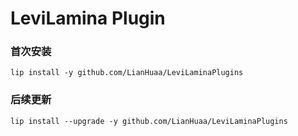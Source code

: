 # **LeviLamina Plugin**
### **首次安装**
    lip install -y github.com/LianHuaa/LeviLaminaPlugins
### **后续更新**
    lip install --upgrade -y github.com/LianHuaa/LeviLaminaPlugins
